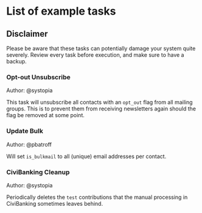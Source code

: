 # List of example tasks

## Disclaimer

Please be aware that these tasks can potentially damage your system quite severely. Review every task before execution, and make sure to have a backup.

### Opt-out Unsubscribe

Author: @systopia

This task will unsubscribe all contacts with an ``opt_out`` flag from all mailing groups. This is to prevent them from receiving newsletters again should the flag be removed at some point.


### Update Bulk

Author: @pbatroff

Will set ``is_bulkmail`` to all (unique) email addresses per contact.


### CiviBanking Cleanup

Author: @systopia

Periodically deletes the ``test`` contributions that the manual processing in CiviBanking sometimes leaves behind.